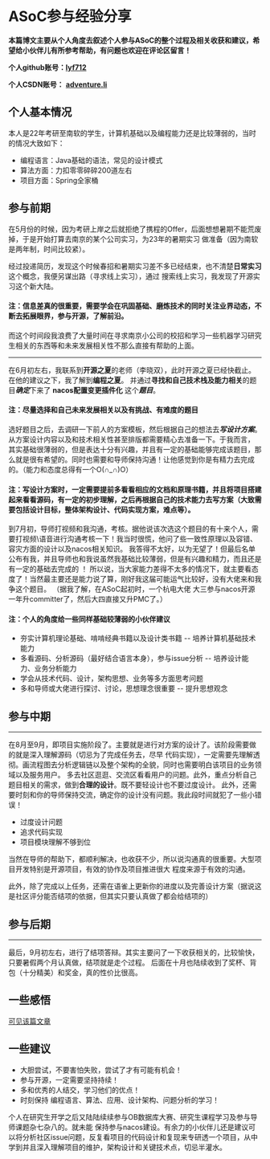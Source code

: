 # ASoC参与经验分享
**本篇博文主要从个人角度去叙述个人参与ASoC的整个过程及相关收获和建议，希望给小伙伴儿有所参考帮助，有问题也欢迎在评论区留言！**

**个人github账号：**[**lyf712**](https://github.com/lyf712**)

**个人CSDN账号：** [**adventure.li**](https://blog.csdn.net/qq_44654974?type=blog)

## 个人基本情况

本人是22年考研至南软的学生，计算机基础以及编程能力还是比较薄弱的，当时的情况大致如下：

- 编程语言：Java基础的语法，常见的设计模式
- 算法方面：力扣零零碎碎200道左右
- 项目方面：Spring全家桶

## 参与前期

在5月份的时候，因为考研上岸之后就拒绝了携程的Offer，后面想想暑期不能荒废掉，于是开始打算去南京的某个公司实习，为23年的暑期实习
做准备（因为南软是两年制，时间比较紧）。

经过投递简历，发现这个时候春招和暑期实习差不多已经结束，也不清楚**日常实习**这个概念，我便另谋出路（寻求线上实习），通过
搜索线上实习，我发现了开源实习这个新大陆。

#### 注：信息差真的很重要，需要学会在巩固基础、磨炼技术的同时关注业界动态，不断去拓展眼界，参与开源，了解前沿。
而这个时间段我浪费了大量时间在寻求南京小公司的校招和学习一些机器学习研究生相关的东西等和未来发展相关性不那么直接有帮助的上面。

---

在6月初左右，我联系到**开源之夏**的老师（李晓双），此时开源之夏已经快截止。在他的建议之下，我了解到**编程之夏**。
并通过**寻找和自己技术栈及能力相关**的题目***确定***下来了 **nacos配置变更插件化** 这个***题目***。

#### 注：尽量选择和自己未来发展相关以及有挑战、有难度的题目


选好题目之后，去调研一下前人的方案模板，然后根据自己的想法去***写设计方案***。从方案设计内容以及和技术相关性甚至排版都需要精心去准备一下。于我而言，
其实基础很薄弱的，但是表达十分有兴趣，并且有一定的基础能够完成该题目，那么就是很有希望的。同时也需要和导师保持沟通！让他感觉到你是有精力去完成的。（能力和态度总得有一个O(∩_∩)O）

#### 注：写设计方案时，一定需要提前多看看相应的文档和原理书籍，并且将项目搭建起来看看源码，有一定的初步理解，之后再根据自己的技术能力去写方案（大致需要包括设计目标，整体架构设计、代码实现方案，难点等）。

到7月初，导师打视频和我沟通，考核。据他说该次选这个题目的有十来个人，需要打视频\语音进行沟通考核一下！我当时很慌，他问了些一致性原理以及容错、容灾方面的设计以及nacos相关知识。
我答得不太好，以为无望了！但最后名单公布有我，并且导师也和我说虽然我基础比较薄弱，但是有兴趣和精力，而且还是有一定的基础去完成的 ！
所以说，当大家能力差得不太多的情况下，就主要看态度了！当然最主要还是能力说了算，刚好我这届可能运气比较好，没有大佬来和我争这个题目。
（据我了解，在ASoC起初时，一个杭电大佬 大三参与nacos开源一年升committer了，然后大四直接又升PMC了。）

#### 注：个人的角度给一些同样基础较薄弱的小伙伴建议

- 夯实计算机理论基础、啃啃经典书籍以及设计类书籍 -- 培养计算机基础技术能力
- 多看源码、分析源码（最好结合语言本身），参与issue分析  -- 培养设计能力、业务分析能力
- 学会从技术代码、设计，架构思想、业务等多方面思考问题
- 多和导师或大佬进行探讨、讨论，思想理念很重要 -- 提升思想观念


## 参与中期

----

在8月至9月，即项目实施阶段了。主要就是进行对方案的设计了。该阶段需要做的就是深入理解源码（切忌为了完成任务去，尽早
代码实现），一定需要先理解透彻。画流程图去分析逻辑链以及整个架构的全貌，同时也需要明白该项目的业务领域以及服务用户。
多去社区逛逛、交流区看看用户的问题。此外，重点分析自己题目相关的需求，做到**合理的设计**。既不要轻设计也不要过度设计。
此外，还需要时刻和你的导师保持交流，确定你的设计没有问题。我此段时间就犯了一些小错误！
- 过度设计问题
- 追求代码实现
- 项目模块理解不够到位

当然在导师的帮助下，都顺利解决，也收获不少，所以说沟通真的很重要。大型项目开发特别是开源项目，有效的协作及项目推进很大
程度来源于有效的沟通。

此外，除了完成以上任务，还需在语雀上更新你的进度以及完善设计方案（据说这是社区评分能否结项的依据，但其实只要认真做了都会给结项的）

## 参与后期

---

最后，9月初左右，进行了结项答辩。其实主要问了一下收获相关的，比较愉快，只要暑假两个月认真做，结项就是走个过程。
后面在十月也陆续收到了奖杯、背包（十分精美）和奖金，真的性价比很高。

## 一些感悟

[可见该篇文章](https://blog.csdn.net/qq_44654974/article/details/126611510?spm=1001.2014.3001.5502)
## 一些建议

- 大胆尝试，不要害怕失败，尝试了才有可能有机会！
- 参与开源，一定需要坚持持续！
- 多和优秀的人结交，学习他们的优点！
- 时刻保持 编程语言、算法、应用、设计架构、问题分析的学习！

个人在研究生开学之后又陆陆续续参与OB数据库大赛、研究生课程学习及参与导师课题杂七杂八的。就未能
保持参与nacos建设。有余力的小伙伴儿还是建议可以将分析社区issue问题，反复看项目的代码设计和复现来专研透一个项目，从中学到并且深入理解项目的维护，架构设计和关键技术点，切忌半灌水。